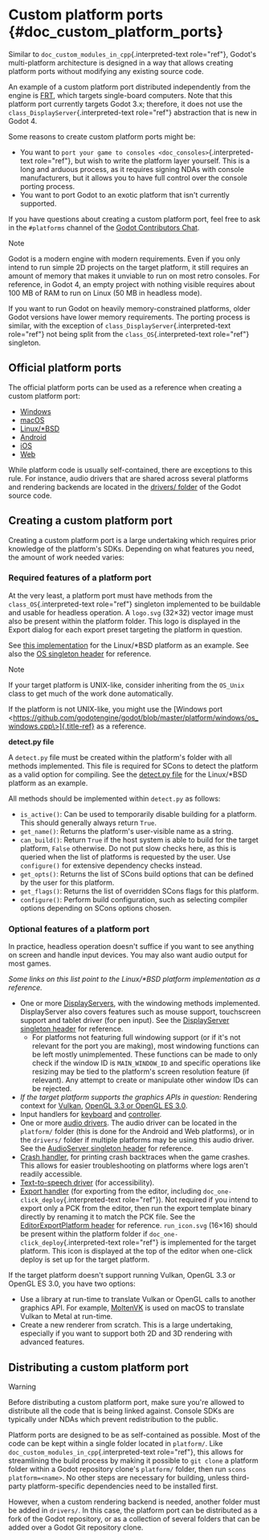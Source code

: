 # Custom platform ports {#doc_custom_platform_ports}

Similar to `doc_custom_modules_in_cpp`{.interpreted-text role="ref"},
Godot\'s multi-platform architecture is designed in a way that allows
creating platform ports without modifying any existing source code.

An example of a custom platform port distributed independently from the
engine is [FRT](https://github.com/efornara/frt), which targets
single-board computers. Note that this platform port currently targets
Godot 3.x; therefore, it does not use the
`class_DisplayServer`{.interpreted-text role="ref"} abstraction that is
new in Godot 4.

Some reasons to create custom platform ports might be:

- You want to
  `port your game to consoles <doc_consoles>`{.interpreted-text
  role="ref"}, but wish to write the platform layer yourself. This is a
  long and arduous process, as it requires signing NDAs with console
  manufacturers, but it allows you to have full control over the console
  porting process.
- You want to port Godot to an exotic platform that isn\'t currently
  supported.

If you have questions about creating a custom platform port, feel free
to ask in the `#platforms` channel of the [Godot Contributors
Chat](https://chat.godotengine.org/channel/platforms).

> [!NOTE]
> Godot is a modern engine with modern requirements. Even if you only
> intend to run simple 2D projects on the target platform, it still
> requires an amount of memory that makes it unviable to run on most
> retro consoles. For reference, in Godot 4, an empty project with
> nothing visible requires about 100 MB of RAM to run on Linux (50 MB in
> headless mode).
>
> If you want to run Godot on heavily memory-constrained platforms,
> older Godot versions have lower memory requirements. The porting
> process is similar, with the exception of
> `class_DisplayServer`{.interpreted-text role="ref"} not being split
> from the `class_OS`{.interpreted-text role="ref"} singleton.

## Official platform ports

The official platform ports can be used as a reference when creating a
custom platform port:

- [Windows](https://github.com/godotengine/godot/tree/master/platform/windows)
- [macOS](https://github.com/godotengine/godot/tree/master/platform/macos)
- [Linux/\*BSD](https://github.com/godotengine/godot/tree/master/platform/linuxbsd)
- [Android](https://github.com/godotengine/godot/tree/master/platform/android)
- [iOS](https://github.com/godotengine/godot/tree/master/platform/ios)
- [Web](https://github.com/godotengine/godot/tree/master/platform/web)

While platform code is usually self-contained, there are exceptions to
this rule. For instance, audio drivers that are shared across several
platforms and rendering backends are located in the [drivers/
folder](https://github.com/godotengine/godot/tree/master/drivers) of the
Godot source code.

## Creating a custom platform port

Creating a custom platform port is a large undertaking which requires
prior knowledge of the platform\'s SDKs. Depending on what features you
need, the amount of work needed varies:

### Required features of a platform port

At the very least, a platform port must have methods from the
`class_OS`{.interpreted-text role="ref"} singleton implemented to be
buildable and usable for headless operation. A `logo.svg` (32×32) vector
image must also be present within the platform folder. This logo is
displayed in the Export dialog for each export preset targeting the
platform in question.

See [this
implementation](https://github.com/godotengine/godot/blob/master/platform/linuxbsd/os_linuxbsd.cpp)
for the Linux/\*BSD platform as an example. See also the [OS singleton
header](https://github.com/godotengine/godot/blob/master/core/os/os.h)
for reference.

> [!NOTE]
> If your target platform is UNIX-like, consider inheriting from the
> `OS_Unix` class to get much of the work done automatically.
>
> If the platform is not UNIX-like, you might use the [Windows port
> \<https://github.com/godotengine/godot/blob/master/platform/windows/os_windows.cpp\>]{.title-ref}
> as a reference.

**detect.py file**

A `detect.py` file must be created within the platform\'s folder with
all methods implemented. This file is required for SCons to detect the
platform as a valid option for compiling. See the [detect.py
file](https://github.com/godotengine/godot/blob/master/platform/linuxbsd/detect.py)
for the Linux/\*BSD platform as an example.

All methods should be implemented within `detect.py` as follows:

- `is_active()`: Can be used to temporarily disable building for a
  platform. This should generally always return `True`.
- `get_name()`: Returns the platform\'s user-visible name as a string.
- `can_build()`: Return `True` if the host system is able to build for
  the target platform, `False` otherwise. Do not put slow checks here,
  as this is queried when the list of platforms is requested by the
  user. Use `configure()` for extensive dependency checks instead.
- `get_opts()`: Returns the list of SCons build options that can be
  defined by the user for this platform.
- `get_flags()`: Returns the list of overridden SCons flags for this
  platform.
- `configure()`: Perform build configuration, such as selecting compiler
  options depending on SCons options chosen.

### Optional features of a platform port

In practice, headless operation doesn\'t suffice if you want to see
anything on screen and handle input devices. You may also want audio
output for most games.

*Some links on this list point to the Linux/\*BSD platform
implementation as a reference.*

- One or more
  [DisplayServers](https://github.com/godotengine/godot/blob/master/platform/linuxbsd/x11/display_server_x11.cpp),
  with the windowing methods implemented. DisplayServer also covers
  features such as mouse support, touchscreen support and tablet driver
  (for pen input). See the [DisplayServer singleton
  header](https://github.com/godotengine/godot/blob/master/servers/display_server.h)
  for reference.
  - For platforms not featuring full windowing support (or if it\'s not
    relevant for the port you are making), most windowing functions can
    be left mostly unimplemented. These functions can be made to only
    check if the window ID is `MAIN_WINDOW_ID` and specific operations
    like resizing may be tied to the platform\'s screen resolution
    feature (if relevant). Any attempt to create or manipulate other
    window IDs can be rejected.
- *If the target platform supports the graphics APIs in question:*
  Rendering context for
  [Vulkan](https://github.com/godotengine/godot/blob/master/platform/linuxbsd/x11/vulkan_context_x11.cpp),
  [OpenGL 3.3 or OpenGL ES
  3.0](https://github.com/godotengine/godot/blob/master/platform/linuxbsd/x11/gl_manager_x11.cpp).
- Input handlers for
  [keyboard](https://github.com/godotengine/godot/blob/master/platform/linuxbsd/x11/key_mapping_x11.cpp)
  and
  [controller](https://github.com/godotengine/godot/blob/master/platform/linuxbsd/joypad_linux.cpp).
- One or more [audio
  drivers](https://github.com/godotengine/godot/blob/master/drivers/pulseaudio/audio_driver_pulseaudio.cpp).
  The audio driver can be located in the `platform/` folder (this is
  done for the Android and Web platforms), or in the `drivers/` folder
  if multiple platforms may be using this audio driver. See the
  [AudioServer singleton
  header](https://github.com/godotengine/godot/blob/master/servers/audio_server.h)
  for reference.
- [Crash
  handler](https://github.com/godotengine/godot/blob/master/platform/linuxbsd/crash_handler_linuxbsd.cpp),
  for printing crash backtraces when the game crashes. This allows for
  easier troubleshooting on platforms where logs aren\'t readily
  accessible.
- [Text-to-speech
  driver](https://github.com/godotengine/godot/blob/master/platform/linuxbsd/tts_linux.cpp)
  (for accessibility).
- [Export
  handler](https://github.com/godotengine/godot/tree/master/platform/linuxbsd/export)
  (for exporting from the editor, including
  `doc_one-click_deploy`{.interpreted-text role="ref"}). Not required if
  you intend to export only a PCK from the editor, then run the export
  template binary directly by renaming it to match the PCK file. See the
  [EditorExportPlatform
  header](https://github.com/godotengine/godot/blob/master/editor/export/editor_export_platform.h)
  for reference. `run_icon.svg` (16×16) should be present within the
  platform folder if `doc_one-click_deploy`{.interpreted-text
  role="ref"} is implemented for the target platform. This icon is
  displayed at the top of the editor when one-click deploy is set up for
  the target platform.

If the target platform doesn\'t support running Vulkan, OpenGL 3.3 or
OpenGL ES 3.0, you have two options:

- Use a library at run-time to translate Vulkan or OpenGL calls to
  another graphics API. For example,
  [MoltenVK](https://moltengl.com/moltenvk/) is used on macOS to
  translate Vulkan to Metal at run-time.
- Create a new renderer from scratch. This is a large undertaking,
  especially if you want to support both 2D and 3D rendering with
  advanced features.

## Distributing a custom platform port

> [!WARNING]
> Before distributing a custom platform port, make sure you\'re allowed
> to distribute all the code that is being linked against. Console SDKs
> are typically under NDAs which prevent redistribution to the public.

Platform ports are designed to be as self-contained as possible. Most of
the code can be kept within a single folder located in `platform/`. Like
`doc_custom_modules_in_cpp`{.interpreted-text role="ref"}, this allows
for streamlining the build process by making it possible to `git clone`
a platform folder within a Godot repository clone\'s `platform/` folder,
then run `scons platform=<name>`. No other steps are necessary for
building, unless third-party platform-specific dependencies need to be
installed first.

However, when a custom rendering backend is needed, another folder must
be added in `drivers/`. In this case, the platform port can be
distributed as a fork of the Godot repository, or as a collection of
several folders that can be added over a Godot Git repository clone.
